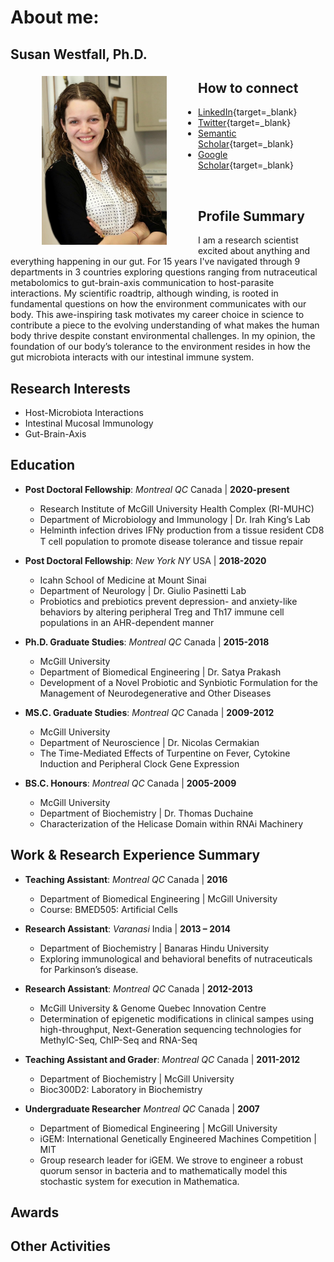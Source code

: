 # About me: 
## Susan Westfall, Ph.D.


<img src="pics/susan.jpg" alt="susan-photo" style="float:left;width:200px;height:270px;margin: 5px 50px;">

## How to connect
- [LinkedIn](https://www.linkedin.com/in/susan-westfall-9a7b4248){target=_blank}
- [Twitter](https://twitter.com/WestfallSusan){target=_blank}
- [Semantic Scholar](https://www.semanticscholar.org/author/Susan-Westfall/49749982){target=_blank}
- [Google Scholar](https://scholar.google.com/citations?user=EOFG8hQAAAAJ&hl=en){target=_blank}

<br>

## Profile Summary
I am a research scientist excited about anything and everything happening in our gut. For 15 years I've navigated through 9 departments in 3 countries exploring questions ranging from nutraceutical metabolomics to gut-brain-axis communication to host-parasite interactions. My scientific roadtrip, although winding, is rooted in fundamental questions on how the environment communicates with our body. This awe-inspiring task motivates my career choice in science to contribute a piece to the evolving understanding of what makes the human body thrive despite constant environmental challenges. In my opinion, the foundation of our body’s tolerance to the environment resides in how the gut microbiota interacts with our intestinal immune system. 

## Research Interests
 - Host-Microbiota Interactions
 - Intestinal Mucosal Immunology
 - Gut-Brain-Axis


## Education
- **Post Doctoral Fellowship**: _Montreal QC_ Canada	| **2020-present** 
  - Research Institute of McGill University Health Complex (RI-MUHC)
  - Department of Microbiology and Immunology | Dr. Irah King’s Lab 			
  - Helminth infection drives IFN𝛾 production from a tissue resident CD8 T cell population to promote disease tolerance and tissue repair

- **Post Doctoral Fellowship**: _New York NY_ USA	| **2018-2020** 
  - Icahn School of Medicine at Mount Sinai 
  - Department of Neurology | Dr. Giulio Pasinetti Lab 			
  - Probiotics and prebiotics prevent depression- and anxiety-like behaviors by altering peripheral Treg and Th17 immune cell populations in an AHR-dependent manner

- **Ph.D. Graduate Studies**: _Montreal QC_ Canada	| **2015-2018** 
  - McGill University
  - Department of Biomedical Engineering | Dr. Satya Prakash 			
  - Development of a Novel Probiotic and Synbiotic Formulation for the Management of Neurodegenerative and Other Diseases 

- **MS.C. Graduate Studies**: _Montreal QC_ Canada	| **2009-2012** 
  - McGill University
  - Department of Neuroscience | Dr. Nicolas Cermakian 			
  - The Time-Mediated Effects of Turpentine on Fever, Cytokine Induction and Peripheral Clock Gene Expression

- **BS.C. Honours**: _Montreal QC_ Canada	| **2005-2009** 
  - McGill University
  - Department of Biochemistry | Dr. Thomas Duchaine 			
  - Characterization of the Helicase Domain within RNAi Machinery


## Work & Research Experience Summary
 - **Teaching Assistant**: _Montreal QC_ Canada	| **2016**
   - Department of Biomedical Engineering	| McGill University
   - Course: BMED505: Artificial Cells

 - **Research Assistant**: _Varanasi_ India	| **2013 – 2014**   
   - Department of Biochemistry	| Banaras Hindu University
   - Exploring immunological and behavioral benefits of nutraceuticals for Parkinson’s disease. 

 - **Research Assistant**: _Montreal QC_ Canada | **2012-2013**
   - McGill University & Genome Quebec Innovation Centre
   - Determination of epigenetic modifications in clinical sampes using high-throughput, Next-Generation sequencing technologies for MethylC-Seq, ChIP-Seq and RNA-Seq

 - **Teaching Assistant and Grader**: _Montreal QC_ Canada | **2011-2012**
   - Department of Biochemistry | McGill University
   - Bioc300D2: Laboratory in Biochemistry                                                                                      	
     
 - **Undergraduate Researcher** _Montreal QC_ Canada  | **2007**
   - Department of Biomedical Engineering | McGill University
   - iGEM: International Genetically Engineered Machines Competition | MIT
   - Group research leader for iGEM. We strove to engineer a robust quorum sensor in bacteria and to mathematically model this stochastic system for execution in Mathematica. 


## Awards


## Other Activities

 
